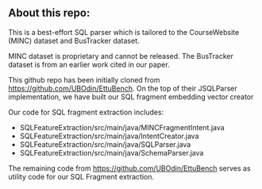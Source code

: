 ## About this repo:

This is a best-effort SQL parser which is tailored to the CourseWebsite (MINC) dataset and BusTracker dataset.

MINC dataset is proprietary and cannot be released. The BusTracker dataset is from an earlier work cited in our paper.

This github repo has been initially cloned from https://github.com/UBOdin/EttuBench. On the top of their JSQLParser implementation, we have built our SQL fragment embedding vector creator

Our code for SQL fragment extraction includes:
* SQLFeatureExtraction/src/main/java/MINCFragmentIntent.java
* SQLFeatureExtraction/src/main/java/IntentCreator.java
* SQLFeatureExtraction/src/main/java/SQLParser.java
* SQLFeatureExtraction/src/main/java/SchemaParser.java

The remaining code from https://github.com/UBOdin/EttuBench serves as utility code for our SQL Fragment extraction.
